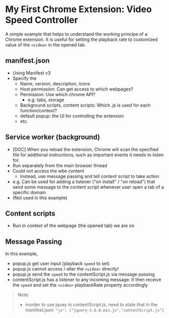 # My First Chrome Extension: Video Speed Controller

A simple example that helps to understand the working principe of a Chrome extension. It is useful for setting the playback rate to customized value of the `<video>` in the opened tab.

## manifest.json
- Using Manifest v3
- Specify the 
  - Name, version, description, icons
  - Host permission: Can get access to which webpages?
  - Permission: Use which chrome API?
    - e.g. tabs, storage
  - Background scripts, content scripts: Which .js is used for each function/context?
  - default popup: the UI for controlling the extension
  - etc.

## Service worker (background)
- [DOC] When you reload the extension, Chrome will scan the specified file for additional instructions, such as important events it needs to listen for.
- Run separately from the main browser thread
- Could not access the wbe content 
  - Instead, use message passing and tell content script to take action
- e.g. Can be used for adding a listener ("on install" / "on reload") that send some message to the content script whenever user open a tab of a specific domain
- (Not used in this example)

## Content scripts
- Run in context of the webpage (the opened tab) we are on

## Message Passing
In this example, 
- popup.js get user input (playback `speed` to set)
- popup.js cannot access / alter the `<video>` directly!
- popup.js send the `speed` to the contentScript.js via message passing
- contentScript.js has a listener to any incoming message. It then receive the `speed` and set the `<video>` playbackRate property accordingly

> Note:
> - inorder to use jquey in contentScript.js, need to state that in the manifest.json: `"js": ["jquery-3.6.0.min.js","contentScript.js"]`